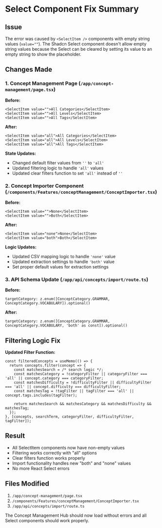 # Select Component Fix Summary

## Issue
The error was caused by `<SelectItem />` components with empty string values (`value=""`). The Shadcn Select component doesn't allow empty string values because the Select can be cleared by setting its value to an empty string to show the placeholder.

## Changes Made

### 1. Concept Management Page (`/app/concept-management/page.tsx`)

**Before:**
```tsx
<SelectItem value="">All Categories</SelectItem>
<SelectItem value="">All Levels</SelectItem> 
<SelectItem value="">All Tags</SelectItem>
```

**After:**
```tsx
<SelectItem value="all">All Categories</SelectItem>
<SelectItem value="all">All Levels</SelectItem>
<SelectItem value="all">All Tags</SelectItem>
```

**State Updates:**
- Changed default filter values from `''` to `'all'`
- Updated filtering logic to handle `'all'` values
- Updated clear filters function to set `'all'` instead of `''`

### 2. Concept Importer Component (`/components/Features/conceptManagement/ConceptImporter.tsx`)

**Before:**
```tsx
<SelectItem value="">None</SelectItem>
<SelectItem value="">Both</SelectItem>
```

**After:**
```tsx
<SelectItem value="none">None</SelectItem>
<SelectItem value="both">Both</SelectItem>
```

**Logic Updates:**
- Updated CSV mapping logic to handle `'none'` value
- Updated extraction settings to handle `'both'` value
- Set proper default values for extraction settings

### 3. API Schema Update (`/app/api/concepts/import/route.ts`)

**Before:**
```tsx
targetCategory: z.enum([ConceptCategory.GRAMMAR, ConceptCategory.VOCABULARY]).optional()
```

**After:**
```tsx
targetCategory: z.enum([ConceptCategory.GRAMMAR, ConceptCategory.VOCABULARY, 'both' as const]).optional()
```

## Filtering Logic Fix

**Updated Filter Function:**
```tsx
const filteredConcepts = useMemo(() => {
  return concepts.filter(concept => {
    const matchesSearch = /* search logic */;
    const matchesCategory = !categoryFilter || categoryFilter === 'all' || concept.category === categoryFilter;
    const matchesDifficulty = !difficultyFilter || difficultyFilter === 'all' || concept.difficulty === difficultyFilter;
    const matchesTag = !tagFilter || tagFilter === 'all' || concept.tags.includes(tagFilter);
    
    return matchesSearch && matchesCategory && matchesDifficulty && matchesTag;
  });
}, [concepts, searchTerm, categoryFilter, difficultyFilter, tagFilter]);
```

## Result
- All SelectItem components now have non-empty values
- Filtering works correctly with "all" options
- Clear filters function works properly
- Import functionality handles new "both" and "none" values
- No more React Select errors

## Files Modified
1. `/app/concept-management/page.tsx`
2. `/components/Features/conceptManagement/ConceptImporter.tsx` 
3. `/app/api/concepts/import/route.ts`

The Concept Management Hub should now load without errors and all Select components should work properly.